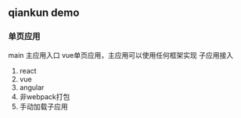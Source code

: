 ## qiankun demo 
### 单页应用

main 主应用入口 vue单页应用，主应用可以使用任何框架实现
子应用接入
1. react
2. vue
3. angular
4. 非webpack打包
5. 手动加载子应用
